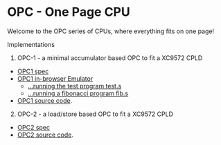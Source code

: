 OPC - One Page CPU
==================

Welcome to the OPC series of CPUs, where everything fits on one page!

Implementations

  1. OPC-1 - a minimal accumulator based OPC to fit a XC9572 CPLD
   * [OPC1 spec](/opc/opc1spec.html)
   * [OPC1 in-browser Emulator](/opc/opcjs1emu.html?d=88eda800f800)
     * [...running the test program test.s](/opc/opcjs1emu.html?d=8800c0021002c003888080ff88f09801d114d90e8033d91a9801e11ef800c000f000c0018801f00088ff9800c930d92a0801f0000800e800)
     * [...running a fibonacci program fib.s](/opc/opcjs1emu.html?d=8812c0118809c0088800c000c001c0038801c002401180ff08119801c0118800401180ff08119801c01188e9c007e13e80ff08079801c007d13cd92ef8004008f000c00680ff08089801c0080806400880ff08089801c00880ff08001802c00408011803c0050804401180ff08119801c0110805401180ff08119801c0110802c0000803c0010804c0020805c0038801f00008089ffec0084808c0068801f00008089ffec0080806f0004808e800)
   * [OPC1 source code](https://github.com/revaldinho/opc/tree/master/opc1).

  2. OPC-2 - a load/store based OPC to fit a XC9572 CPLD
   * [OPC2 spec](/opc/opc2spec.html)
   * [OPC2 source code](https://github.com/revaldinho/opc/tree/master/opc2).

